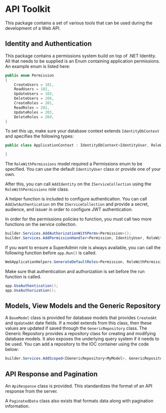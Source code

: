 # API Toolkit

This package contains a set of various tools that can be used during the development of a Web API.

## Identity and Authentication

This package contains a permissions system build on top of .NET Identity. All that needs to be supplied is an Enum
containing application permissions. An example enum is listed here:

```csharp
public enum Permission
{
    CreateUsers = 101,
    ReadUsers = 102,
    UpdateUsers = 103,
    DeleteUsers = 104,
    CreateRoles = 201,
    ReadRoles = 202,
    UpdateRoles = 203,
    DeleteRoles = 204,
}
```

To set this up, make sure your database context extends ``IdentityDbContext`` and specifies the following types:

```csharp
public class ApplicationContext : IdentityDbContext<IdentityUser, RoleWithPermissions<Permission>, string> {

}
```

The ``RoleWithPermissions`` model required a Permissions enum to be specified. You can use the default ``IdentityUser``
class or provide one of your own.

After this, you can call ``AddIdentity`` on the ``IServiceCollection`` using the ``RoleWithPermissions`` role class.

A helper function is included to configure authentication. You can call ``AddJwtAuthentication`` on
the ``IServiceCollection`` and provide a secret, audience, and issuer in order to configure JWT authentication.

In order for the permissions policies to function, you must call two more functions on the service collection.

```csharp
builder.Services.AddAuthorizationWithPerms<Permission>();
builder.Services.AddPermissionHandler<Permission, IdentityUser, RoleWithPermissions<Permission>>();
```

If you want to ensure a SuperAdmin role is always available, you can call the following function before ``app.Run()`` is
called.

```csharp
WebApplicationHelpers.GenerateDefaultRoles<Permission, RoleWithPermissions<Permission>>(builder.Services);
```

Make sure that authentication and authorization is set before the run function is called.

```csharp
app.UseAuthentication();
app.UseAuthorization();
```

## Models, View Models and the Generic Repository

A ``BaseModel`` class is provided for database models that provides  ``CreatedAt`` and ``UpdatedAt`` date fields. If a
model extends from this class, then these values are updated if saved through the ``GenericRepository`` class. The
Generic Repository provides a repository class for creating and modifying database models. It also exposes the
underlying query system if it needs to be used. You can add a repository to the IOC container using the code below:

```csharp
builder.Services.AddScoped<IGenericRepository<MyModel>, GenericRepository<MyModel>>();
```

## API Response and Pagination

An ``ApiResponse`` class is provided. This standardizes the format of an API response from the server.

A ``PaginatedData`` class also exists that formats data along with pagination information.
